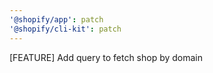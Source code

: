 ```yaml
---
'@shopify/app': patch
'@shopify/cli-kit': patch
---
```


[FEATURE] Add query to fetch shop by domain
